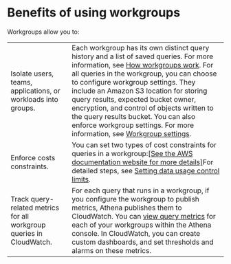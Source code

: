 # Benefits of using workgroups<a name="workgroups-benefits"></a>

Workgroups allow you to:


|  |  | 
| --- |--- |
| Isolate users, teams, applications, or workloads into groups\.  |  Each workgroup has its own distinct query history and a list of saved queries\. For more information, see [How workgroups work](user-created-workgroups.md)\.  For all queries in the workgroup, you can choose to configure workgroup settings\. They include an Amazon S3 location for storing query results, expected bucket owner, encryption, and control of objects written to the query results bucket\. You can also enforce workgroup settings\. For more information, see [Workgroup settings](workgroups-settings.md)\.   | 
|  Enforce costs constraints\.  |  You can set two types of cost constraints for queries in a workgroup:[\[See the AWS documentation website for more details\]](http://docs.aws.amazon.com/athena/latest/ug/workgroups-benefits.html)For detailed steps, see [Setting data usage control limits](workgroups-setting-control-limits-cloudwatch.md)\. | 
|  Track query\-related metrics for all workgroup queries in CloudWatch\.   |  For each query that runs in a workgroup, if you configure the workgroup to publish metrics, Athena publishes them to CloudWatch\. You can [view query metrics](query-metrics-viewing.md) for each of your workgroups within the Athena console\. In CloudWatch, you can create custom dashboards, and set thresholds and alarms on these metrics\.  | 